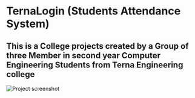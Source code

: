 # TernaLogin (Students Attendance System)
## This is a College projects created by a Group of three Member in second year Computer Engineering Students from Terna Engineering college
![Project screenshot](https://user-images.githubusercontent.com/68986746/103436115-4c7ee500-4c3e-11eb-8b88-5002adf6cd23.jpg)


